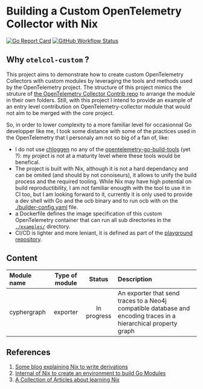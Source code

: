 # Building a Custom OpenTelemetry Collector with Nix

[![Go Report Card](https://goreportcard.com/badge/github.com/clement-casse/otelcol-custom)](https://goreportcard.com/report/github.com/clement-casse/playground/otelcol-custom)
[![GitHub Workflow Status](https://img.shields.io/github/actions/workflow/status/clement-casse/otlecol-custom.yml "Build")](https://github.com/clement-casse/playground/actions/workflows/otlecol-custom.yml)

## Why `otelcol-custom` ?

This project aims to demonstrate how to create custom OpenTelemetry Collectors with custom modules by leveraging the tools and methods used by the OpenTelemetry project.
The structure of this project mimics the struture of [the OpenTelemetry Collector Contrib repo](https://github.com/open-telemetry/opentelemetry-collector-contrib) to arrange the module in their own folders.
Still, with this project I intend to provide an example of an entry level contribution on OpenTelemetry-collector module that would not aim to be merged with the core project.

So, in order to lower complexity to a more familiar level for occasionnal Go developper like me, I took some distance with some of the practices used in the OpenTelemetry that I personaly am not so big of a fan of, like:

- I do not use [chloggen](https://go.opentelemetry.io/build-tools/chloggen) no any of the [opentelemetry-go-build-tools](https://github.com/open-telemetry/opentelemetry-go-build-tools) (yet ?): my project is not at a maturity level where these tools would be benefical.
- The project is built with Nix, although it is not a hard dependancy and can be omited (and should by not conoiseurs), it allows to unify the build process and the required tooling. While Nix may have high potential on build reproductibility, I am not familiar enougth with the tool to use it in CI too, but I am looking forward to it, currently it is only used to provide a dev shell with Go and the ocb binary and to run ocb with on the [./builder-config.yaml](./builder-config.yaml) file.
- a Dockerfile defines the image specification of this custom OpenTelemetry container that can run all sub directories in the [`./examples/`](./examples/) directory.
- CI/CD is lighter and more leniant, it is defined as part of the [playground repository](../.github/workflows/otlecol-custom.yml).

## Content

| Module name | Type of module | Status      | Description           |
|:------------|:--------------:|:-----------:|:----------------------|
| cyphergraph | exporter       | In progress | An exporter that send traces to a Neo4j compatible database and encoding traces in a hierarchical property graph |

## References

1. [Some blog explaining Nix to write derivations][1]
2. [Internal of Nix to create an environment to build Go Modules][2]
3. [A Collection of Articles about learning Nix][3]

[1]: https://blog.ysndr.de/posts/internals/2021-01-01-flake-ification/
[2]: https://github.com/NixOS/nixpkgs/blob/e3fbbb1d108988069383a78f424463e6be087707/pkgs/development/go-packages/generic/default.nix#L92-L110
[3]: https://ianthehenry.com/posts/how-to-learn-nix/
